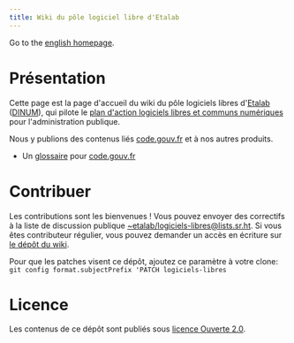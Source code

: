 ```yaml
---
title: Wiki du pôle logiciel libre d'Etalab
---
```


Go to the [english homepage](index.en.md).

# Présentation

Cette page est la page d'accueil du wiki du pôle logiciels libres
d'[Etalab](https://www.etalab.gouv.fr/)
([DINUM](https://www.numerique.gouv.fr/)), qui pilote le [plan
d'action logiciels libres et communs
numériques](https://communs.numerique.gouv.fr/plan-action-logiciels-libres-et-communs-numeriques/)
pour l'administration publique.

Nous y publions des contenus liés [code.gouv.fr](https://code.gouv.fr)
et à nos autres produits.

- Un [glossaire](glossary.fr.md) pour [code.gouv.fr](https://code.gouv.fr)

# Contribuer

Les contributions sont les bienvenues !  Vous pouvez envoyer des
correctifs à la liste de discussion publique
[~etalab/logiciels-libres@lists.sr.ht](mailto:~etalab/logiciels-libres@lists.sr.ht).
Si vous êtes contributeur régulier, vous pouvez demander un accès en
écriture sur [le dépôt du wiki](https://git.sr.ht/~etalab/logiciels-libres).

Pour que les patches visent ce dépôt, ajoutez ce paramètre à votre
clone: `git config format.subjectPrefix 'PATCH logiciels-libres`

# Licence

Les contenus de ce dépôt sont publiés sous [licence Ouverte 2.0](LICENSE.md).

